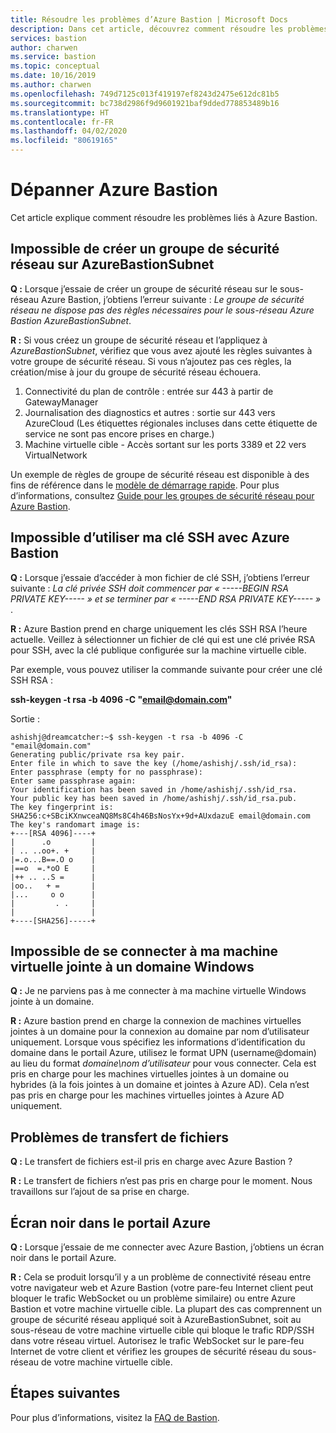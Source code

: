 ```yaml
---
title: Résoudre les problèmes d’Azure Bastion | Microsoft Docs
description: Dans cet article, découvrez comment résoudre les problèmes liés à Azure Bastion.
services: bastion
author: charwen
ms.service: bastion
ms.topic: conceptual
ms.date: 10/16/2019
ms.author: charwen
ms.openlocfilehash: 749d7125c013f419197ef8243d2475e612dc81b5
ms.sourcegitcommit: bc738d2986f9d9601921baf9dded778853489b16
ms.translationtype: HT
ms.contentlocale: fr-FR
ms.lasthandoff: 04/02/2020
ms.locfileid: "80619165"
---
```

# <a name="troubleshoot-azure-bastion"></a>Dépanner Azure Bastion

Cet article explique comment résoudre les problèmes liés à Azure Bastion.

## <a name="unable-to-create-an-nsg-on-azurebastionsubnet"></a><a name="nsg"></a>Impossible de créer un groupe de sécurité réseau sur AzureBastionSubnet

**Q :** Lorsque j’essaie de créer un groupe de sécurité réseau sur le sous-réseau Azure Bastion, j’obtiens l’erreur suivante : *Le groupe de sécurité réseau <NSG name> ne dispose pas des règles nécessaires pour le sous-réseau Azure Bastion AzureBastionSubnet*.

**R :** Si vous créez un groupe de sécurité réseau et l’appliquez à *AzureBastionSubnet*, vérifiez que vous avez ajouté les règles suivantes à votre groupe de sécurité réseau. Si vous n’ajoutez pas ces règles, la création/mise à jour du groupe de sécurité réseau échouera.

1. Connectivité du plan de contrôle : entrée sur 443 à partir de GatewayManager
2. Journalisation des diagnostics et autres : sortie sur 443 vers AzureCloud (Les étiquettes régionales incluses dans cette étiquette de service ne sont pas encore prises en charge.)
3. Machine virtuelle cible - Accès sortant sur les ports 3389 et 22 vers VirtualNetwork

Un exemple de règles de groupe de sécurité réseau est disponible à des fins de référence dans le [modèle de démarrage rapide](https://github.com/Azure/azure-quickstart-templates/tree/master/101-azure-bastion).
Pour plus d’informations, consultez [Guide pour les groupes de sécurité réseau pour Azure Bastion](bastion-nsg.md).

## <a name="unable-to-use-my-ssh-key-with-azure-bastion"></a><a name="sshkey"></a>Impossible d’utiliser ma clé SSH avec Azure Bastion

**Q :** Lorsque j’essaie d’accéder à mon fichier de clé SSH, j’obtiens l’erreur suivante : *La clé privée SSH doit commencer par « -----BEGIN RSA PRIVATE KEY----- » et se terminer par « -----END RSA PRIVATE KEY----- »* .

**R :** Azure Bastion prend en charge uniquement les clés SSH RSA l’heure actuelle. Veillez à sélectionner un fichier de clé qui est une clé privée RSA pour SSH, avec la clé publique configurée sur la machine virtuelle cible. 

Par exemple, vous pouvez utiliser la commande suivante pour créer une clé SSH RSA :

**ssh-keygen -t rsa -b 4096 -C "email@domain.com"**

Sortie :

```
ashishj@dreamcatcher:~$ ssh-keygen -t rsa -b 4096 -C "email@domain.com"
Generating public/private rsa key pair.
Enter file in which to save the key (/home/ashishj/.ssh/id_rsa):
Enter passphrase (empty for no passphrase):
Enter same passphrase again:
Your identification has been saved in /home/ashishj/.ssh/id_rsa.
Your public key has been saved in /home/ashishj/.ssh/id_rsa.pub.
The key fingerprint is:
SHA256:c+SBciKXnwceaNQ8Ms8C4h46BsNosYx+9d+AUxdazuE email@domain.com
The key's randomart image is:
+---[RSA 4096]----+
|      .o         |
| .. ..oo+. +     |
|=.o...B==.O o    |
|==o  =.*oO E     |
|++ .. ..S =      |
|oo..   + =       |
|...     o o      |
|         . .     |
|                 |
+----[SHA256]-----+
```

## <a name="unable-to-sign-in-to-my-windows-domain-joined-virtual-machine"></a><a name="domain"></a>Impossible de se connecter à ma machine virtuelle jointe à un domaine Windows

**Q :** Je ne parviens pas à me connecter à ma machine virtuelle Windows jointe à un domaine.

**R :** Azure bastion prend en charge la connexion de machines virtuelles jointes à un domaine pour la connexion au domaine par nom d’utilisateur uniquement. Lorsque vous spécifiez les informations d’identification du domaine dans le portail Azure, utilisez le format UPN (username@domain) au lieu du format *domaine\nom d’utilisateur* pour vous connecter. Cela est pris en charge pour les machines virtuelles jointes à un domaine ou hybrides (à la fois jointes à un domaine et jointes à Azure AD). Cela n’est pas pris en charge pour les machines virtuelles jointes à Azure AD uniquement.

## <a name="file-transfer-issues"></a><a name="filetransfer"></a>Problèmes de transfert de fichiers

**Q :** Le transfert de fichiers est-il pris en charge avec Azure Bastion ?

**R :** Le transfert de fichiers n’est pas pris en charge pour le moment. Nous travaillons sur l’ajout de sa prise en charge.

## <a name="black-screen-in-the-azure-portal"></a><a name="blackscreen"></a>Écran noir dans le portail Azure

**Q :** Lorsque j’essaie de me connecter avec Azure Bastion, j’obtiens un écran noir dans le portail Azure.

**R :** Cela se produit lorsqu’il y a un problème de connectivité réseau entre votre navigateur web et Azure Bastion (votre pare-feu Internet client peut bloquer le trafic WebSocket ou un problème similaire) ou entre Azure Bastion et votre machine virtuelle cible. La plupart des cas comprennent un groupe de sécurité réseau appliqué soit à AzureBastionSubnet, soit au sous-réseau de votre machine virtuelle cible qui bloque le trafic RDP/SSH dans votre réseau virtuel. Autorisez le trafic WebSocket sur le pare-feu Internet de votre client et vérifiez les groupes de sécurité réseau du sous-réseau de votre machine virtuelle cible.

## <a name="next-steps"></a>Étapes suivantes

Pour plus d’informations, visitez la [FAQ de Bastion](bastion-faq.md).